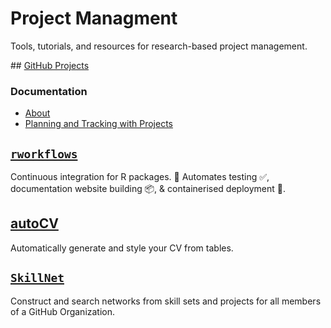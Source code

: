 # Project Managment

Tools, tutorials, and resources for research-based project management.


## [GitHub Projects](https://github.com/features/issues)  
### Documentation  
- [About](https://docs.github.com/en/issues/planning-and-tracking-with-projects/learning-about-projects/about-projects)
- [Planning and Tracking with Projects](https://docs.github.com/en/issues/planning-and-tracking-with-projects)

## [`rworkflows`](https://github.com/neurogenomics/rworkflows)  
Continuous integration for R packages. 🔀 Automates testing ✅, documentation website building 📦, & containerised deployment 🐳.

## [autoCV](https://github.com/bschilder/autoCV)  
Automatically generate and style your CV from tables.

## [`SkillNet`](https://github.com/neurogenomics/SkillNet)  
Construct and search networks from skill sets and projects for all members of a GitHub Organization.
